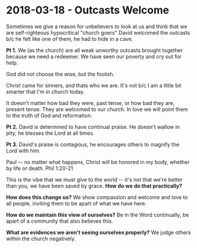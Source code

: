 # 2018-03-18 - Outcasts Welcome

Sometimes we give a reason for unbelievers to look at us and think that we are self-righteous hypocritical "church goers"
David welcomed the outcasts b/c he felt like one of them, he had to hide in a cave.

**Pt 1.** We (as the church) are all weak unworthy outcasts brought together because we need a redeemer. We have seen our poverty and cry out for help.

God did not choose the wise, but the foolish.

Christ came for sinners, and thats who we are. It's not b/c I am a little bit smarter that I'm in church today.

It doesn't matter how bad they were, past tense, or how bad they are, present tense. They are welcomed to our church. In love we will point them to the truth of God and reformation.

**Pt 2.** David is determined to have continual praise. He doesn't wallow in pity, he blesses the Lord at all times.

**Pt 3.** David's praise is contagious, he encourages others to magnify the Lord with him.

Paul -- no matter what happens, Christ will be honored in my body, whether by life or death. Phil 1:20-21

This is the vibe that we must give to the world -- it's not that we're better than you, we have been saved by grace. **How do we do that practically?**

**How does this change us?** We show compassion and welcome and love to all people, inviting them to be apart of what we have here.

**How do we maintain this view of ourselves?** Be in the Word continually, be apart of a community that also believes this.

**What are evidences we aren't seeing ourselves properly?** We judge others within the church negatively.
